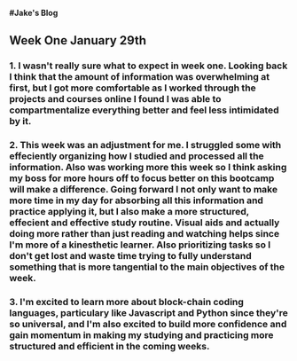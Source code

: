 **#Jake's Blog**
## **Week One January 29th**
### 1. I wasn't really sure what to expect in week one. Looking back I think that the amount of information was overwhelming at first, but I got more comfortable as I worked through the projects and courses online I found I was able to compartmentalize everything better and feel less intimidated by it.
### 2. This week was an adjustment for me. I struggled some with effeciently organizing how I studied and processed all the information. Also was working more this week so I think asking my boss for more hours off to focus better on this bootcamp will make a difference. Going forward I not only want to make more time in my day for absorbing all this information and practice applying it, but I also make a more structured, effecient and effective study routine. Visual aids and actually doing more rather than just reading and watching helps since I'm more of a kinesthetic learner. Also prioritizing tasks so I don't get lost and waste time trying to fully understand something that is more tangential to the main objectives of the week.
### 3. I'm excited to learn more about block-chain coding languages, particulary like Javascript and Python since they're so universal, and I'm also excited to build more confidence and gain momentum in making my studying and practicing more structured and efficient in the coming weeks.

